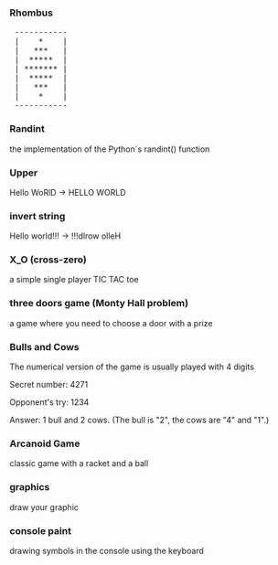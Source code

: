 ### Rhombus

<pre>
 -----------
 |    *    |
 |   ***   |
 |  *****  |
 | ******* |
 |  *****  |
 |   ***   |
 |    *    |
 -----------
</pre>

### Randint

the implementation of the Python`s randint() function

### Upper

Hello WoRlD -> HELLO WORLD

### invert string

Hello world!!! -> !!!dlrow olleH

### X_O (cross-zero)

a simple single player TIC TAC toe

### three doors game (Monty Hall problem)

a game where you need to choose a door with a prize

### Bulls and Cows

The numerical version of the game is usually played with 4 digits

Secret number: 4271

Opponent's try: 1234

Answer: 1 bull and 2 cows. (The bull is "2", the cows are "4" and "1".)

### Arcanoid Game

classic game with a racket and a ball


### graphics

draw your graphic

### console paint

drawing symbols in the console using the keyboard


